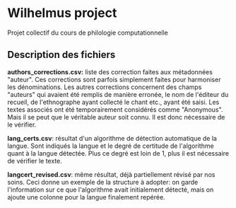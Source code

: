 # Wilhelmus project

Projet collectif du cours de philologie computationnelle

## Description des fichiers

**authors_corrections.csv:** 
liste des correction faites aux métadonnées "auteur". Ces corrections sont parfois simplement faites pour harmoniser les dénominations. Les autres corrections concernent des champs "auteurs" qui avaient été remplis de manière erronée, le nom de l'éditeur du recueil, de l'ethnographe ayant collecté le chant etc., ayant été saisi. Les textes associés ont été temporairement considérés comme "Anonymous". Mais il se peut que le véritable auteur soit connu. Il est donc nécessaire de le vérifier.

**lang_certs.csv**: 
résultat d'un algorithme de détection automatique de la langue. Sont indiqués la langue et le degré de certitude de l'algorithme quant à la langue détectée. Plus ce degré est loin de 1, plus il est nécessaire de vérifier le texte.

**langcert_revised.csv**: 
même résultat, déjà partiellement révisé par nos soins. Ceci donne un exemple de la structure à adopter: on garde l'information sur ce que l'algorithme avait initialement détecté, mais on ajoute une colonne pour la langue finalement repérée.





